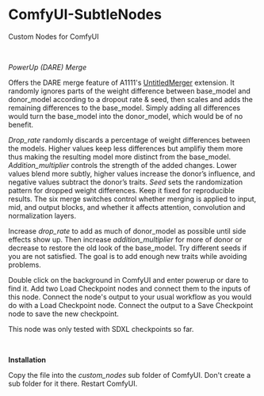 # ComfyUI-SubtleNodes
Custom Nodes for ComfyUI

<br>

*PowerUp (DARE) Merge*

Offers the DARE merge feature of A1111's [UntitledMerger](https://github.com/groinge/sd-webui-untitledmerger) extension. It randomly ignores parts of the weight difference between base_model and donor_model according to a dropout rate & seed, then scales and adds the remaining differences to the base_model. Simply adding all differences would turn the base_model into the donor_model, which would be of no benefit.

*Drop_rate* randomly discards a percentage of weight differences between the models. Higher values keep less differences but amplifiy them more thus making the resulting model more distinct from the base_model.
*Addition_multiplier* controls the strength of the added changes. Lower values blend more subtly, higher values increase the donor’s influence, and negative values subtract the donor’s traits.
*Seed* sets the randomization pattern for dropped weight differences. Keep it fixed for reproducible results.
The six merge switches control whether merging is applied to input, mid, and output blocks, and whether it affects attention, convolution and normalization layers.

Increase *drop_rate* to add as much of donor_model as possible until side effects show up. Then increase *addition_multiplier* for more of donor or decrease to restore the old look of the base_model. Try different seeds if you are not satisfied. The goal is to add enough new traits while avoiding problems.

Double click on the background in ComfyUI and enter powerup or dare to find it. Add two Load Checkpoint nodes and connect them to the inputs of this node. Connect the node's output to your usual workflow as you would do with a Load Checkpoint node. Connect the output to a Save Checkpoint node to save the new checkpoint.

This node was only tested with SDXL checkpoints so far.

<br>

**Installation**

Copy the file into the *custom_nodes* sub folder of ComfyUI. Don't create a sub folder for it there. Restart ComfyUI.
